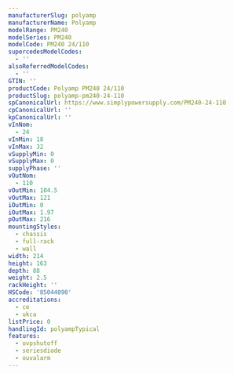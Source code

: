 ```yaml
---
manufacturerSlug: polyamp
manufacturerName: Polyamp
modelRange: PM240
modelSeries: PM240
modelCode: PM240 24/110
supercedesModelCodes:
  - ''
alsoReferredModelCodes:
  - ''
GTIN: ''
productCode: Polyamp PM240 24/110
productSlug: polyamp-pm240-24-110
spCanonicalUrl: https://www.simplypowersupply.com/PM240-24-110
cpCanonicalUrl: ''
kpCanonicalUrl: ''
vInNom:
  - 24
vInMin: 18
vInMax: 32
vSupplyMin: 0
vSupplyMax: 0
supplyPhase: ''
vOutNom:
  - 110
vOutMin: 104.5
vOutMax: 121
iOutMin: 0
iOutMax: 1.97
pOutMax: 216
mountingStyles:
  - chassis
  - full-rack
  - wall
width: 214
height: 163
depth: 88
weight: 2.5
rackHeight: ''
HSCode: '85044090'
accreditations:
  - ce
  - ukca
listPrice: 0
handlingId: polyampTypical
features:
  - ovpshutoff
  - seriesdiode
  - ouvalarm
---
```

